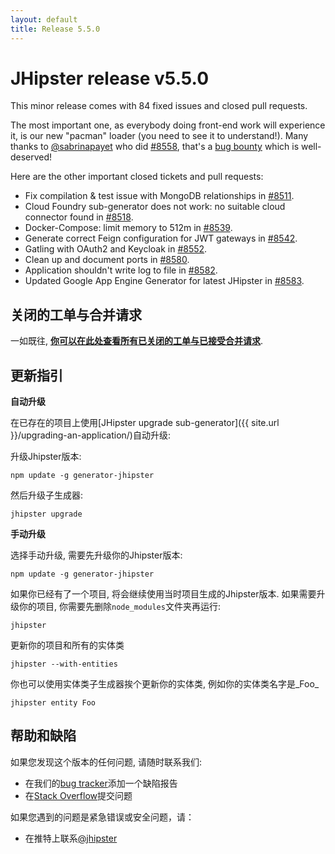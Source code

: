 ```yaml
---
layout: default
title: Release 5.5.0
---
```


JHipster release v5.5.0
==================

This minor release comes with 84 fixed issues and closed pull requests.

The most important one, as everybody doing front-end work will experience it, is our new "pacman" loader (you need to see it to understand!). Many thanks to [@sabrinapayet](https://github.com/sabrinapayet) who did [#8558](https://github.com/jhipster/generator-jhipster/pull/8558), that's a [bug bounty](https://www.jhipster.tech/bug-bounties/) which is well-deserved!

Here are the other important closed tickets and pull requests:

- Fix compilation & test issue with MongoDB relationships in [#8511](https://github.com/jhipster/generator-jhipster/pull/8511).
- Cloud Foundry sub-generator does not work: no suitable cloud connector found in [#8518](https://github.com/jhipster/generator-jhipster/issues/8518).
- Docker-Compose: limit memory to 512m in [#8539](https://github.com/jhipster/generator-jhipster/pull/8539).
- Generate correct Feign configuration for JWT gateways in [#8542](https://github.com/jhipster/generator-jhipster/pull/8542).
- Gatling with OAuth2 and Keycloak in [#8552](https://github.com/jhipster/generator-jhipster/issues/8552).
- Clean up and document ports in [#8580](https://github.com/jhipster/generator-jhipster/issues/8580).
- Application shouldn't write log to file in [#8582](https://github.com/jhipster/generator-jhipster/issues/8582).
- Updated Google App Engine Generator for latest JHipster in [#8583](https://github.com/jhipster/generator-jhipster/pull/8583).

关闭的工单与合并请求
------------
一如既往, __[你可以在此处查看所有已关闭的工单与已接受合并请求](https://github.com/jhipster/generator-jhipster/issues?q=milestone%3A5.5.0+is%3Aclosed)__.

更新指引
------------

**自动升级**

在已存在的项目上使用[JHipster upgrade sub-generator]({{ site.url }}/upgrading-an-application/)自动升级:

升级Jhipster版本:

```
npm update -g generator-jhipster
```

然后升级子生成器:

```
jhipster upgrade
```

**手动升级**

选择手动升级, 需要先升级你的Jhipster版本:

```
npm update -g generator-jhipster
```

如果你已经有了一个项目, 将会继续使用当时项目生成的Jhipster版本.
如果需要升级你的项目, 你需要先删除`node_modules`文件夹再运行:

```
jhipster
```

更新你的项目和所有的实体类

```
jhipster --with-entities
```

你也可以使用实体类子生成器挨个更新你的实体类, 例如你的实体类名字是_Foo_

```
jhipster entity Foo
```

帮助和缺陷
--------------

如果您发现这个版本的任何问题, 请随时联系我们:

- 在我们的[bug tracker](https://github.com/jhipster/generator-jhipster/issues?state=open)添加一个缺陷报告
- 在[Stack Overflow](http://stackoverflow.com/tags/jhipster/info)提交问题

如果您遇到的问题是紧急错误或安全问题，请：

- 在推特上联系[@jhipster](https://twitter.com/jhipster)
